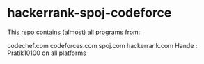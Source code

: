 # hackerrank-spoj-codeforce



This repo contains (almost) all programs from:

codechef.com
codeforces.com
spoj.com
hackerrank.com
Hande : Pratik10100 on all platforms
